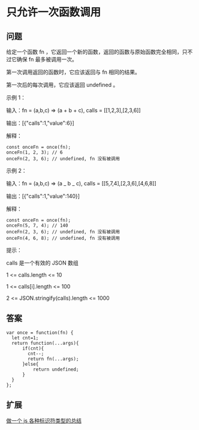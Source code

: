 # 只允许一次函数调用

## 问题

给定一个函数 fn ，它返回一个新的函数，返回的函数与原始函数完全相同，只不过它确保 fn 最多被调用一次。

第一次调用返回的函数时，它应该返回与 fn 相同的结果。

第一次后的每次调用，它应该返回 undefined 。

示例 1：

输入：fn = (a,b,c) => (a + b + c), calls = [[1,2,3],[2,3,6]]

输出：[{"calls":1,"value":6}]

解释：

```
const onceFn = once(fn);
onceFn(1, 2, 3); // 6
onceFn(2, 3, 6); // undefined, fn 没有被调用
```

示例 2：

输入：fn = (a,b,c) => (a _ b _ c), calls = [[5,7,4],[2,3,6],[4,6,8]]

输出：[{"calls":1,"value":140}]

解释：

```
const onceFn = once(fn);
onceFn(5, 7, 4); // 140
onceFn(2, 3, 6); // undefined, fn 没有被调用
onceFn(4, 6, 8); // undefined, fn 没有被调用
```

提示：

calls 是一个有效的 JSON 数组

1 <= calls.length <= 10

1 <= calls[i].length <= 100

2 <= JSON.stringify(calls).length <= 1000

## 答案

```
var once = function(fn) {
  let cnt=1;
  return function(...args){
      if(cnt){
        cnt--;
        return fn(...args);
      }else{
          return undefined;
      }
  }
};
```

## 扩展

[做一个 js 各种标识符类型的总结](../damn/javascript/各标识符类型比较总结.md)
